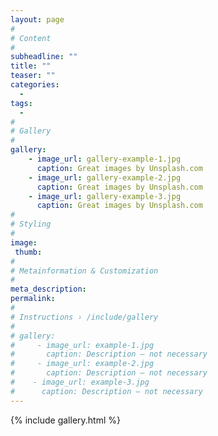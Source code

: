 ```yaml
---
layout: page
#
# Content
#
subheadline: ""
title: ""
teaser: ""
categories:
  -
tags:
  -
#
# Gallery
#
gallery:
    - image_url: gallery-example-1.jpg
      caption: Great images by Unsplash.com
    - image_url: gallery-example-2.jpg
      caption: Great images by Unsplash.com
    - image_url: gallery-example-3.jpg
      caption: Great images by Unsplash.com
#
# Styling
#
image:
 thumb:
#
# Metainformation & Customization
#
meta_description:
permalink:
#
# Instructions › /include/gallery
#
# gallery:
#     - image_url: example-1.jpg
#       caption: Description – not necessary
#     - image_url: example-2.jpg
#       caption: Description – not necessary
#    - image_url: example-3.jpg
#      caption: Description – not necessary
---
```


{% include gallery.html %}
